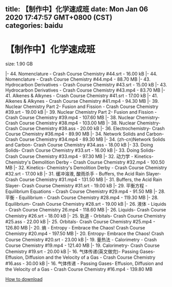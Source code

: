 
title: 【制作中】化学速成班
date: Mon Jan 06 2020 17:47:57 GMT+0800 (CST)    
categories: baidu
---

# 【制作中】化学速成班
size: 1.90 GB
 
 
|- 44. Nomenclature - Crash Course Chemistry #44.srt - 16.00 kB
|- 44. Nomenclature - Crash Course Chemistry #44.mp4 - 88.70 MB
|- 43. Hydrocarbon Derivatives - Crash Course Chemistry #43.srt - 15.00 kB
|- 43. Hydrocarbon Derivatives - Crash Course Chemistry #43.mp4 - 83.70 MB
|- 41. Alkenes & Alkynes - Crash Course Chemistry #41.srt - 17.00 kB
|- 41. Alkenes & Alkynes - Crash Course Chemistry #41.mp4 - 94.30 MB
|- 39. Nuclear Chemistry Part 2- Fusion and Fission - Crash Course Chemistry #39.srt - 19.00 kB
|- 39. Nuclear Chemistry Part 2- Fusion and Fission - Crash Course Chemistry #39.mp4 - 107.60 MB
|- 38. Nuclear Chemistry- Crash Course Chemistry #38.mp4 - 103.00 MB
|- 38. Nuclear Chemistry- Crash Course Chemistry #38.ass - 20.00 kB
|- 36. Electrochemistry- Crash Course Chemistry #36.mp4 - 89.90 MB
|- 34. Network Solids and Carbon- Crash Course Chemistry #34.mp4 - 89.30 MB
|- 34. (zh-cn)Network Solids and Carbon- Crash Course Chemistry #34.ass - 18.00 kB
|- 33. Doing Solids- Crash Course Chemistry #33.srt - 16.00 kB
|- 33. Doing Solids- Crash Course Chemistry #33.mp4 - 97.30 MB
|- 32. 动力学 - Kinetics- Chemistry's Demolition Derby - Crash Course Chemistry #32.mp4 - 100.50 MB
|- 32. Kinetics- Chemistry's Demolition Derby - Crash Course Chemistry #32.srt - 17.00 kB
|- 31. 缓冲溶液, 酸雨杀手 -  Buffers, the Acid Rain Slayer- Crash Course Chemistry #31.mp4 - 131.50 MB
|- 31. Buffers, the Acid Rain Slayer- Crash Course Chemistry #31.srt - 19.00 kB
|- 29. 平衡方程 - Equilibrium Equations - Crash Course Chemistry #29.mp4 - 91.50 MB
|- 28. 平衡 - Equilibrium - Crash Course Chemistry #28.mp4 - 119.30 MB
|- 28. Equilibrium- Crash Course Chemistry #28.srt - 19.00 kB
|- 26. 液体 - Liquids - Crash Course Chemistry 26.mp4 - 118.60 MB
|- 26. Liquids- Crash Course Chemistry #26.srt - 18.00 kB
|- 25. 轨道 - Orbitals- Crash Course Chemistry #25.ass - 22.00 kB
|- 25. Orbitals- Crash Course Chemistry #25.mp4 - 126.80 MB
|- 20. 熵 - Entropy - Embrace the Chaos! Crash Course Chemistry #20.mp4 - 197.50 MB
|- 20. Entropy- Embrace the Chaos! Crash Course Chemistry #20.srt - 23.00 kB
|- 19. 量热法 - Calorimetry - Crash Course Chemistry #19.mp4 - 121.40 MB
|- 19. Calorimetry- Crash Course Chemistry #19.srt - 20.00 kB
|- 16. 气体传递(英文做完)- Passing Gases- Effusion, Diffusion and the Velocity of a Gas - Crash Course Chemistry #16.ass - 30.00 kB
|- 16. 气体传递 - Passing Gases- Effusion, Diffusion and the Velocity of a Gas - Crash Course Chemistry #16.mp4 - 139.80 MB

[How to download](https://bpcam.bemobtrk.com/go/2ceec3aa-1ca2-46d6-b9ff-aaa5c184517c?jno=3783)